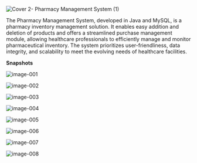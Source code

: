 ![Cover 2- Pharmacy Management System (1)](https://github.com/nikisambari/medical-mgt-system/assets/51022485/889f368d-497c-4dd4-b784-b3b6a75d037d)


The Pharmacy Management System, developed in Java and MySQL, is a pharmacy inventory management solution. It enables easy addition and deletion of products and offers a streamlined purchase management module, allowing healthcare professionals to efficiently manage and monitor pharmaceutical inventory. The system prioritizes user-friendliness, data integrity, and scalability to meet the evolving needs of healthcare facilities.

**Snapshots**

![image-001](https://github.com/nikisambari/medical-mgt-system/assets/51022485/7e35b89e-923b-4708-b698-11bdc677dd14)

![image-002](https://github.com/nikisambari/medical-mgt-system/assets/51022485/de391a9a-1cab-4b37-9c57-b1b53d7d0748)

![image-003](https://github.com/nikisambari/medical-mgt-system/assets/51022485/b00ad063-23d7-4c49-825d-aec73bd0d6c5)

![image-004](https://github.com/nikisambari/medical-mgt-system/assets/51022485/e7a554d0-7f8e-442e-963d-e65d981d752d)

![image-005](https://github.com/nikisambari/medical-mgt-system/assets/51022485/5e48f5c5-83ce-45a8-910f-5fe0d33efac2)

![image-006](https://github.com/nikisambari/medical-mgt-system/assets/51022485/c5bf6fc6-2cd6-495a-b22e-92c0a6e3cdf9)

![image-007](https://github.com/nikisambari/medical-mgt-system/assets/51022485/a307355f-6b34-4d77-b889-022acb519e79)

![image-008](https://github.com/nikisambari/medical-mgt-system/assets/51022485/52e9c879-b67f-4354-b026-81a6d8a4638b)
